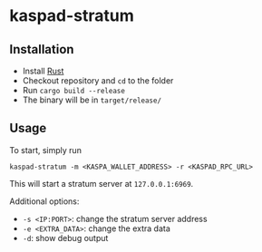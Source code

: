 # kaspad-stratum

## Installation
- Install [Rust](http://rustup.rs)
- Checkout repository and `cd` to the folder
- Run `cargo build --release` 
- The binary will be in `target/release/`

## Usage
To start, simply run
```commandline
kaspad-stratum -m <KASPA_WALLET_ADDRESS> -r <KASPAD_RPC_URL>
```
This will start a stratum server at `127.0.0.1:6969`.

Additional options:
- `-s <IP:PORT>`:  change the stratum server address
- `-e <EXTRA_DATA>`: change the extra data
- `-d`: show debug output
